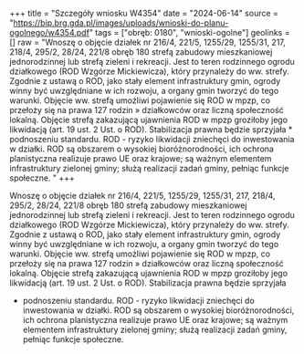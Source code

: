 +++
title = "Szczegóły wniosku W4354"
date = "2024-06-14"
source = "https://bip.brg.gda.pl/images/uploads/wnioski-do-planu-ogolnego/w4354.pdf"
tags = ["obręb: 0180", "wnioski-ogolne"]
geolinks = []
raw = "Wnoszę o objęcie działek nr 216/4, 221/5, 1255/29, 1255/31, 217, 218/4, 295/2, 28/24, 221/8 obręb 180 strefą zabudowy mieszkaniowej jednorodzinnej lub strefą zieleni i rekreacji. Jest to teren rodzinnego ogrodu działkowego (ROD Wzgórze Mickiewicza), który przynależy do ww. strefy. Zgodnie z ustawą o ROD, jako stały element infrastruktury gmin, ogrody winny być uwzględniane w ich rozwoju, a organy gmin tworzyć do tego warunki. Objęcie ww. strefą umożliwi pojawienie się ROD w mpzp, co przełoży się na prawa 127 rodzin  » działkowców oraz liczną społeczność lokalną. Objęcie strefą zakazującą ujawnienia ROD w mpzp groziłoby jego likwidacją (art. 19 ust. 2 Ust. o ROD). Stabilizacja prawna będzie sprzyjała * podnoszeniu standardu. ROD - ryzyko likwidacji zniechęci do inwestowania w działki. ROD są obszarem o wysokiej bioróżnorodności, ich ochrona planistyczna realizuje prawo UE oraz krajowe; są ważnym elementem infrastruktury zielonej gminy; służą realizacji zadań gminy, pełniąc funkcje społeczne. "
+++

Wnoszę o objęcie działek nr 216/4, 221/5, 1255/29, 1255/31, 217, 218/4, 295/2,
28/24, 221/8 obręb 180 strefą zabudowy mieszkaniowej jednorodzinnej lub strefą zieleni i
rekreacji. Jest to teren rodzinnego ogrodu działkowego (ROD Wzgórze Mickiewicza), który
przynależy do ww. strefy. Zgodnie z ustawą o ROD, jako stały element infrastruktury gmin,
ogrody winny być uwzględniane w ich rozwoju, a organy gmin tworzyć do tego warunki. Objęcie
ww. strefą umożliwi pojawienie się ROD w mpzp, co przełoży się na prawa 127 rodzin  »
działkowców oraz liczną społeczność lokalną. Objęcie strefą zakazującą ujawnienia ROD w mpzp
groziłoby jego likwidacją (art. 19 ust. 2 Ust. o ROD). Stabilizacja prawna będzie sprzyjała
* podnoszeniu standardu. ROD - ryzyko likwidacji zniechęci do inwestowania w działki. ROD są
obszarem o wysokiej bioróżnorodności, ich ochrona planistyczna realizuje prawo UE oraz
krajowe; są ważnym elementem infrastruktury zielonej gminy; służą realizacji zadań gminy,
pełniąc funkcje społeczne.



